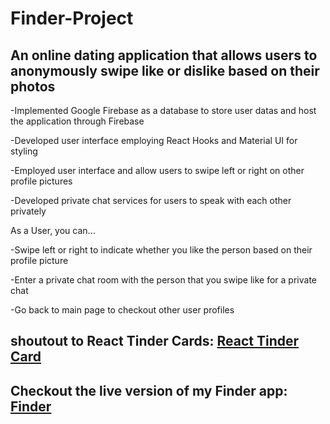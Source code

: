 # Finder-Project
## An online dating application that allows users to anonymously swipe like or dislike based on their photos

-Implemented Google Firebase as a database to store user datas and host the application through Firebase

-Developed user interface employing React Hooks and Material UI for styling 

-Employed user interface and allow users to swipe left or right on other profile pictures

-Developed private chat services for users to speak with each other privately

As a User, you can...

-Swipe left or right to indicate whether you like the person based on their profile picture

-Enter a private chat room with the person that you swipe like for a private chat

-Go back to main page to checkout other user profiles


## shoutout to React Tinder Cards: [React Tinder Card](https://www.npmjs.com/package/react-tinder-card)

## Checkout the live version of my Finder app: [Finder](https://finder-project-bc661.web.app/)
